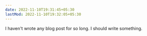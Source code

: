 ```yaml
---
date: 2022-11-10T19:31:45+05:30
lastMod: 2022-11-10T19:32:05+05:30
---
```


I haven't wrote any blog post for so long. I should write something.
